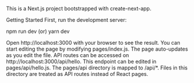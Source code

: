 This is a Next.js project bootstrapped with create-next-app.

Getting Started
First, run the development server:

npm run dev
   (or)
yarn dev

Open http://localhost:3000 with your browser to see the result.
You can start editing the page by modifying pages/index.js. The page auto-updates as you edit the file.
API routes can be accessed on http://localhost:3000/api/hello. This endpoint can be edited in pages/api/hello.js.
The pages/api directory is mapped to /api/*. Files in this directory are treated as API routes instead of React pages.
